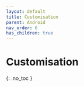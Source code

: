 ```yaml
---
layout: default
title: Customisation
parent: Android
nav_order: 6
has_children: true
---
```


# Customisation
{: .no_toc }
